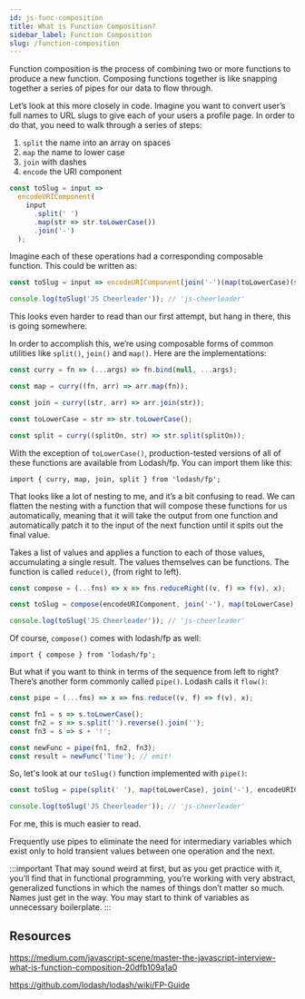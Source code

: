 ```yaml
---
id: js-func-composition
title: What is Function Composition?
sidebar_label: Function Composition
slug: /function-composition
---
```


Function composition is the process of combining two or more functions to produce a new function. Composing functions together is like snapping together a series of pipes for our data to flow through.

Let’s look at this more closely in code. Imagine you want to convert user’s full names to URL slugs to give each of your users a profile page. In order to do that, you need to walk through a series of steps:

1. `split` the name into an array on spaces
2. `map` the name to lower case
3. `join` with dashes
4. `encode` the URI component

```javascript
const toSlug = input =>
  encodeURIComponent(
    input
      .split(' ')
      .map(str => str.toLowerCase())
      .join('-')
  );
```

Imagine each of these operations had a corresponding composable function. This could be written as:

```javascript
const toSlug = input => encodeURIComponent(join('-')(map(toLowerCase)(split(' ')(input))));

console.log(toSlug('JS Cheerleader')); // 'js-cheerleader'
```

This looks even harder to read than our first attempt, but hang in there, this is going somewhere.

In order to accomplish this, we’re using composable forms of common utilities like `split()`, `join()` and `map()`. Here are the implementations:

```javascript
const curry = fn => (...args) => fn.bind(null, ...args);

const map = curry((fn, arr) => arr.map(fn));

const join = curry((str, arr) => arr.join(str));

const toLowerCase = str => str.toLowerCase();

const split = curry((splitOn, str) => str.split(splitOn));
```

With the exception of `toLowerCase()`, production-tested versions of all of these functions are available from Lodash/fp. You can import them like this:

```npm
import { curry, map, join, split } from 'lodash/fp';
```

That looks like a lot of nesting to me, and it’s a bit confusing to read. We can flatten the nesting with a function that will compose these functions for us automatically, meaning that it will take the output from one function and automatically patch it to the input of the next function until it spits out the final value.

Takes a list of values and applies a function to each of those values, accumulating a single result. The values themselves can be functions. The function is called `reduce()`, (from right to left).

```javascript
const compose = (...fns) => x => fns.reduceRight((v, f) => f(v), x);

const toSlug = compose(encodeURIComponent, join('-'), map(toLowerCase), split(' '));

console.log(toSlug('JS Cheerleader')); // 'js-cheerleader'
```

Of course, `compose()` comes with lodash/fp as well:

```npm
import { compose } from 'lodash/fp';
```

But what if you want to think in terms of the sequence from left to right? There’s another form commonly called `pipe()`. Lodash calls it `flow()`:

```javascript
const pipe = (...fns) => x => fns.reduce((v, f) => f(v), x);

const fn1 = s => s.toLowerCase();
const fn2 = s => s.split('').reverse().join('');
const fn3 = s => s + '!';

const newFunc = pipe(fn1, fn2, fn3);
const result = newFunc('Time'); // emit!
```

So, let's look at our `toSlug()` function implemented with `pipe()`:

```javascript
const toSlug = pipe(split(' '), map(toLowerCase), join('-'), encodeURIComponent);

console.log(toSlug('JS Cheerleader')); // 'js-cheerleader'
```

For me, this is much easier to read.

Frequently use pipes to eliminate the need for intermediary variables which exist only to hold transient values between one operation and the next.

:::important
That may sound weird at first, but as you get practice with it, you’ll find that in functional programming, you’re working with very abstract, generalized functions in which the names of things don’t matter so much. Names just get in the way. You may start to think of variables as unnecessary boilerplate.
:::

## Resources

https://medium.com/javascript-scene/master-the-javascript-interview-what-is-function-composition-20dfb109a1a0

https://github.com/lodash/lodash/wiki/FP-Guide
